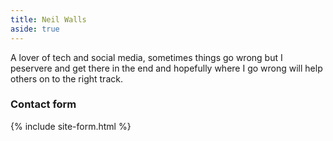 ```yaml
---
title: Neil Walls
aside: true
---
```




A lover of tech and social media, sometimes things go wrong but I peservere and get there in the end and hopefully where I go wrong will help others on to the right track.




### Contact form

{% include site-form.html %}




